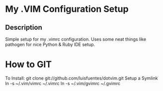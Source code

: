 My .VIM Configuration Setup
=========================================

Description
-----------------------------------------

Simple setup for my .vimrc configuration. Uses some neat things
like pathogen for nice Python & Ruby IDE setup.

How to GIT
==========================================
To Install: git clone
    git://github.com/luisfuentes/dotvim.git
Setup a Symlink
    ln -s ~/.vim/vimrc ~/.vimrc
    ln -s ~/.vim/gvimrc ~/.gvimrc
